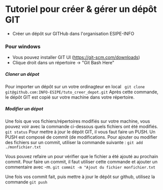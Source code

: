 # Tutoriel pour créer & gérer un dépôt GIT

- Créer un dépôt sur GITHub dans l'organisation ESIPE-INFO

### Pour windows
 - Vous pouvez installer GIT UI (https://git-scm.com/downloads)
 - Clique droit dans un répertoire -> "Git Bash Here"
 

##### Cloner un dépot
Pour importer un dépôt sur un votre ordinagteur en local
``` git clone git@github.com:INFO-ESIPE/tuto_creer_depot.git```
Après cette commande, le dépôt GIT est copié sur votre machine dans votre répertoire.

##### Modifier un dépot
Une fois que vos fichiers/répertoires modifiés sur votre machine, vous pouvez voir avec la commande ci-dessous quels fichiers ont été modifiés.
``` git status ```
Pour mettre à jour le dépôt GIT, il vous faut faire un PUSH.
Un PUSH est composé de commit (de modifications.
Pour ajouter ou modifier des fichiers sur un commit, utiliser la commande suivante :
```git add ./monfichier.txt```

Vous pouvez refaire un <git status> pour vérifier que le fichier a été ajouté au prochain commit.
Pour faire un commit, il faut utiliser cette commande et ajouter un commentaire avec -m.
```git commit -m "Ajout du fichier monfichier.txt```

Une fois vos commit fait, puis mettre à jour le dépôt sur github, utilisez la commande
```git push ```

